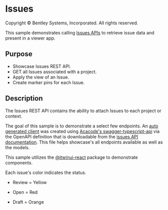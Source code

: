 # Issues

Copyright © Bentley Systems, Incorporated. All rights reserved.

This sample demonstrates calling [Issues APIs](https://developer.bentley.com/api-groups/project-delivery/apis/issues-v1/) to retrieve issue data and present in a viewer app. 

## Purpose
- Showcase Issues REST API.
- GET all Issues associated with a project.
- Apply the view of an Issue.
- Create marker pins for each Issue.

## Description
The Issues REST API contains the ability to attach Issues to each project or context. 

The goal of this sample is to demonstrate a select few endpoints. An [auto generated client](./IssuesClient.ts) was created using [Acacode's swagger-typescript-api](https://github.com/acacode/swagger-typescript-api) via the OpenAPI definition that is downloadable from the [issues API documentation](https://developer.bentley.com/api-groups/project-delivery/apis/issues-v1/). This file helps showcase's all endpoints available as well as the models.

This sample utilizes the [@itwinui-react](https://itwin.github.io/iTwinUI-react/?path=/story/overview--overview) package to demonstrate components.

Each issue's color indicates the status.

- Review = Yellow

- Open = Red

- Draft = Orange
